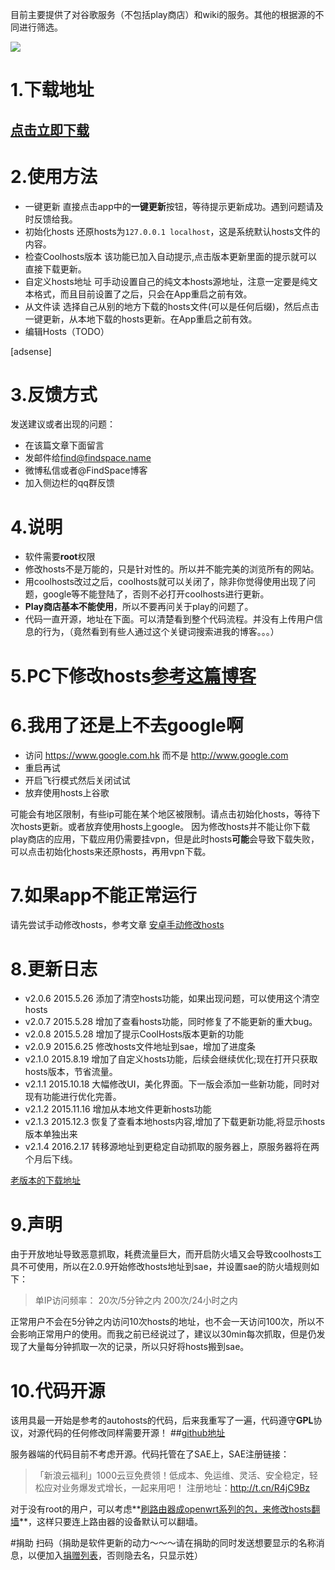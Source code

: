 目前主要提供了对谷歌服务（不包括play商店）和wiki的服务。其他的根据源的不同进行筛选。

![][3] 
 
# 1.下载地址 
## [点击立即下载][17]
# 2.使用方法 

+ 一键更新
	直接点击app中的**一键更新**按钮，等待提示更新成功。遇到问题请及时反馈给我。
+ 初始化hosts
	还原hosts为`127.0.0.1 localhost`，这是系统默认hosts文件的内容。
+ 检查Coolhosts版本
	该功能已加入自动提示,点击版本更新里面的提示就可以直接下载更新。
+ 自定义hosts地址
	可手动设置自己的纯文本hosts源地址，注意一定要是纯文本格式，而且目前设置了之后，只会在App重启之前有效。
+ 从文件读
	选择自己从别的地方下载的hosts文件(可以是任何后缀)，然后点击一键更新，从本地下载的hosts更新。在App重启之前有效。
+ 编辑Hosts（TODO）


[adsense]

# 3.反馈方式
发送建议或者出现的问题：

+ 在该篇文章下面留言
+ 发邮件给<find@findspace.name>
+ 微博私信或者@FindSpace博客
+ 加入侧边栏的qq群反馈

# 4.说明

+ 软件需要**root**权限 
+ 修改hosts不是万能的，只是针对性的。所以并不能完美的浏览所有的网站。
+ 用coolhosts改过之后，coolhosts就可以关闭了，除非你觉得使用出现了问题，google等不能登陆了，否则不必打开coolhosts进行更新。
+ **Play商店基本不能使用**，所以不要再问关于play的问题了。
+ 代码一直开源，地址在下面。可以清楚看到整个代码流程。并没有上传用户信息的行为，（竟然看到有些人通过这个关键词搜索进我的博客。。。）

# 5.PC下修改hosts[参考这篇博客][2]
# 6.我用了还是上不去google啊

+ 访问 https://www.google.com.hk 而不是 http://www.google.com
+ 重启再试
+ 开启飞行模式然后关闭试试
+ 放弃使用hosts上谷歌

可能会有地区限制，有些ip可能在某个地区被限制。请点击初始化hosts，等待下次hosts更新。或者放弃使用hosts上google。
因为修改hosts并不能让你下载play商店的应用，下载应用仍需要挂vpn，但是此时hosts**可能**会导致下载失败，可以点击初始化hosts来还原hosts，再用vpn下载。

# 7.如果app不能正常运行

请先尝试手动修改hosts，参考文章
[安卓手动修改hosts](http://www.findspace.name/easycoding/1642)

# 8.更新日志

+ v2.0.6 2015.5.26 添加了清空hosts功能，如果出现问题，可以使用这个清空hosts
+ v2.0.7 2015.5.28 增加了查看hosts功能，同时修复了不能更新的重大bug。
+ v2.0.8 2015.5.28 增加了提示CoolHosts版本更新的功能
+ v2.0.9 2015.6.25 修改hosts文件地址到sae，增加了进度条
+ v2.1.0 2015.8.19 增加了自定义hosts功能，后续会继续优化;现在打开只获取hosts版本，节省流量。
+ v2.1.1 2015.10.18 大幅修改UI，美化界面。下一版会添加一些新功能，同时对现有功能进行优化完善。
+ v2.1.2 2015.11.16 增加从本地文件更新hosts功能
+ v2.1.3 2015.12.3 恢复了查看本地hosts内容,增加了下载更新功能,将显示hosts版本单独出来
+ v2.1.4 2016.2.17 转移源地址到更稳定自动抓取的服务器上，原服务器将在两个月后下线。

[老版本的下载地址][16]



# 9.声明
由于开放地址导致恶意抓取，耗费流量巨大，而开启防火墙又会导致coolhosts工具不可使用，所以在2.0.9开始修改hosts地址到sae，并设置sae的防火墙规则如下：

>单IP访问频率：
20次/5分钟之内
200次/24小时之内

正常用户不会在5分钟之内访问10次hosts的地址，也不会一天访问100次，所以不会影响正常用户的使用。而我之前已经说过了，建议以30min每次抓取，但是仍发现了大量每分钟抓取一次的记录，所以只好将hosts搬到sae。


# 10.代码开源
该用具最一开始是参考的autohosts的代码，后来我重写了一遍，代码遵守**GPL**协议，对源代码的任何修改同样需要开源！
##[github地址][0]

服务器端的代码目前不考虑开源。代码托管在了SAE上，SAE注册链接：
>「新浪云福利」1000云豆免费领！低成本、免运维、灵活、安全稳定，轻松应对业务爆发式增长，一起来用吧！
注册地址：http://t.cn/R4jC9Bz

对于没有root的用户，可以考虑**[刷路由器成openwrt系列的包，来修改hosts翻墙][1]**，这样只要连上路由器的设备默认可以翻墙。

#捐助
扫码（捐助是软件更新的动力～～～请在捐助的同时发送想要显示的名称消息，以便加入[捐赠列表][15]，否则隐去名，只显示姓）

[0]: https://github.com/FindHao/CoolHosts
[2]: http://www.findspace.name/res/72 "修改hosts使用google服务"
[3]: http://www.findspace.name/wp-content/uploads/2015/11/2.jpg
[13]: http://pan.baidu.com/s/1dDI2eMP "Coolhosts百度网盘"
[14]: http://www.findspace.name/wp-content/uploads/2015/06/alipayDonate.jpg 
[15]: http://www.findspace.name/donate
[16]: http://pan.baidu.com/s/1eQjoonS "老版本"
[17]: http://openbox.mobilem.360.cn/index/d/sid/2483628
[18]: http://a.app.qq.com/o/simple.jsp?pkgname=com.find.coolhosts
[1]: http://www.findspace.name/tag/openwrt
